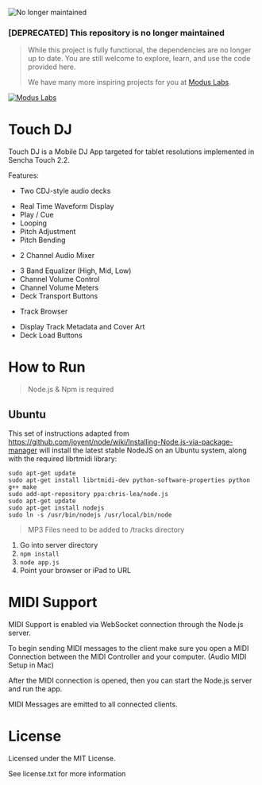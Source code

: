 ![No longer maintained](https://img.shields.io/badge/Maintenance-OFF-red.svg)
### [DEPRECATED] This repository is no longer maintained
> While this project is fully functional, the dependencies are no longer up to date. You are still welcome to explore, learn, and use the code provided here.
>
> We have many more inspiring projects for you at [Modus Labs](https://labs.moduscreate.com?utm_source=github&utm_medium=deprecated_repo).

[![Modus Labs](https://res.cloudinary.com/modus-labs/image/upload/h_80/v1531492623/labs/logo-black.png)](https://labs.moduscreate.com?utm_source=github&utm_medium=deprecated_repo)


# Touch DJ
Touch DJ is a Mobile DJ App targeted for tablet resolutions implemented in Sencha Touch 2.2.

Features:
- Two CDJ-style audio decks
 * Real Time Waveform Display
 * Play / Cue
 * Looping
 * Pitch Adjustment
 * Pitch Bending

- 2 Channel Audio Mixer
 * 3 Band Equalizer (High, Mid, Low)
 * Channel Volume Control
 * Channel Volume Meters
 * Deck Transport Buttons

- Track Browser
 * Display Track Metadata and Cover Art
 * Deck Load Buttons

# How to Run
> Node.js & Npm is required

## Ubuntu

This set of instructions adapted from https://github.com/joyent/node/wiki/Installing-Node.js-via-package-manager will install the latest stable NodeJS on an Ubuntu system, along with the required librtmidi library:

    sudo apt-get update
    sudo apt-get install librtmidi-dev python-software-properties python g++ make
    sudo add-apt-repository ppa:chris-lea/node.js
    sudo apt-get update
    sudo apt-get install nodejs
    sudo ln -s /usr/bin/nodejs /usr/local/bin/node


> MP3 Files need to be added to /tracks directory

1. Go into server directory
2. `npm install`
3. `node app.js`
4. Point your browser or iPad to URL

# MIDI Support
MIDI Support is enabled via WebSocket connection through the Node.js server.

To begin sending MIDI messages to the client make sure you open a MIDI Connection between the MIDI Controller and your computer. (Audio MIDI Setup in Mac)

After the MIDI connection is opened, then you can start the Node.js server and run the app.

MIDI Messages are emitted to all connected clients.

# License
Licensed under the MIT License.

See license.txt for more information
